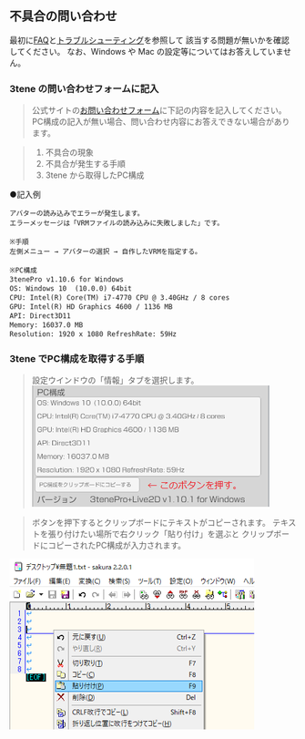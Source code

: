 ## 不具合の問い合わせ

最初に[FAQ](#faq.md)と[トラブルシューティング](#troubleshooting.md)を参照して
該当する問題が無いかを確認してください。
なお、Windows や Mac の設定等についてはお答えしていません。

### 3tene の問い合わせフォームに記入

>公式サイトの[お問い合わせフォーム](https://3tene.com/contact/)に下記の内容を記入してください。
>PC構成の記入が無い場合、問い合わせ内容にお答えできない場合があります。

>1. 不具合の現象
>2. 不具合が発生する手順
>3. 3tene から取得したPC構成

●記入例
```
アバターの読み込みでエラーが発生します。
エラーメッセージは「VRMファイルの読み込みに失敗しました」です。

※手順
左側メニュー → アバターの選択 → 自作したVRMを指定する。

※PC構成
3tenePro v1.10.6 for Windows
OS: Windows 10  (10.0.0) 64bit
CPU: Intel(R) Core(TM) i7-4770 CPU @ 3.40GHz / 8 cores
GPU: Intel(R) HD Graphics 4600 / 1136 MB
API: Direct3D11
Memory: 16037.0 MB
Resolution: 1920 x 1080 RefreshRate: 59Hz
```

### 3tene でPC構成を取得する手順

>設定ウインドウの「情報」タブを選択します。
![画像](image/spec.png "ボタン")


>ボタンを押下するとクリップボードにテキストがコピーされます。
>テキストを張り付けたい場所で右クリック「貼り付け」を選ぶと
>クリップボードにコピーされたPC構成が入力されます。

![画像](image/spec_paste.gif "貼り付け")

